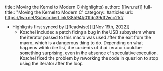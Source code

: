 title:: Moving the Kernel to Modern C (highlights)
author:: [[lwn.net]]
full-title:: "Moving the Kernel to Modern C"
category:: #articles
url:: https://lwn.net/SubscriberLink/885941/01fdc39df2ecc25f/

- Highlights first synced by [[Readwise]] [[Nov 19th, 2022]]
	- Koschel included a
	  patch fixing a bug in the USB subsystem where the iterator passed to
	  this macro was used 
	  after the exit from the macro, which is a dangerous thing to do.  Depending
	  on what happens within the list, the contents of that iterator could be
	  something surprising, even in the absence of speculative execution.
	  Koschel fixed the problem by reworking the code in question to stop using
	  the iterator after the loop.